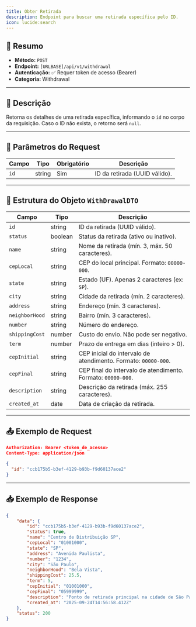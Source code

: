 ```yaml
---
title: Obter Retirada
description: Endpoint para buscar uma retirada específica pelo ID.
icon: lucide:search
---
```


## 📌 Resumo

* **Método:** `POST`
* **Endpoint:** `[URLBASE]/api/v1/withdrawal`
* **Autenticação:** ✅ Requer token de acesso (Bearer)
* **Categoria:** Withdrawal

---

## 📖 Descrição

Retorna os detalhes de uma retirada específica, informando o `id` no corpo da requisição.
Caso o ID não exista, o retorno será `null`.

---

## 📝 Parâmetros do Request

| Campo | Tipo   | Obrigatório | Descrição                     |
| ----- | ------ | ----------- | ----------------------------- |
| `id`  | string | Sim         | ID da retirada (UUID válido). |

---

## 📂 Estrutura do Objeto `WithDrawalDTO`

| Campo          | Tipo    | Descrição                                                      |
| -------------- | ------- | -------------------------------------------------------------- |
| `id`           | string  | ID da retirada (UUID válido).                                  |
| `status`       | boolean | Status da retirada (ativo ou inativo).                         |
| `name`         | string  | Nome da retirada (mín. 3, máx. 50 caracteres).                 |
| `cepLocal`     | string  | CEP do local principal. Formato: `00000-000`.                  |
| `state`        | string  | Estado (UF). Apenas 2 caracteres (ex: `SP`).                   |
| `city`         | string  | Cidade da retirada (mín. 2 caracteres).                        |
| `address`      | string  | Endereço (mín. 3 caracteres).                                  |
| `neighborHood` | string  | Bairro (mín. 3 caracteres).                                    |
| `number`       | string  | Número do endereço.                                            |
| `shippingCost` | number  | Custo do envio. Não pode ser negativo.                         |
| `term`         | number  | Prazo de entrega em dias (inteiro > 0).                        |
| `cepInitial`   | string  | CEP inicial do intervalo de atendimento. Formato: `00000-000`. |
| `cepFinal`     | string  | CEP final do intervalo de atendimento. Formato: `00000-000`.   |
| `description`  | string  | Descrição da retirada (máx. 255 caracteres).                   |
| `created_at`   | date    | Data de criação da retirada.                                   |

---

## 📤 Exemplo de Request

```json [POST [URLBASE]/api/v1/withdrawal]
Authorization: Bearer <token_de_acesso>
Content-Type: application/json

{
  "id": "ccb175b5-b3ef-4129-b93b-f9d60137ace2"
}
```

---

## 📥 Exemplo de Response

```json [200 OK]
{
    "data": {
        "id": "ccb175b5-b3ef-4129-b93b-f9d60137ace2",
        "status": true,
        "name": "Centro de Distribuição SP",
        "cepLocal": "01001000",
        "state": "SP",
        "address": "Avenida Paulista",
        "number": "1234",
        "city": "São Paulo",
        "neighborHood": "Bela Vista",
        "shippingCost": 25.5,
        "term": 5,
        "cepInitial": "01001000",
        "cepFinal": "05999999",
        "description": "Ponto de retirada principal na cidade de São Paulo",
        "created_at": "2025-09-24T14:56:58.412Z"
    },
    "status": 200
}
```
